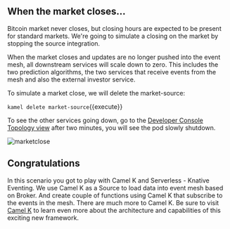 ## When the market closes...

Bitcoin market never closes, but closing hours are expected to be present for standard markets. We're going to simulate a closing on the market by stopping the source integration.

When the market closes and updates are no longer pushed into the event mesh, all downstream services will scale down to zero. This includes the two prediction algorithms, the two services that receive events from the mesh and also the external investor service.

To simulate a market close, we will delete the market-source:

``kamel delete market-source``{{execute}}

To see the other services going down, go to the [Developer Console Topology view](https://console-openshift-console-[[HOST_SUBDOMAIN]]-443-[[KATACODA_HOST]].environments.katacoda.com/topology/ns/camel-knative/graph) after two minutes, you will see the pod slowly shutdown.

![marketclose](/openshift/assets/middleware/middleware-camelk/camel-k-eventing/Eventing-Step4-01-marketclose.png)

## Congratulations

In this scenario you got to play with Camel K and Serverless - Knative Eventing. We use Camel K as a Source to load data into event mesh based on Broker. And create couple of functions using Camel K that subscribe to the events in the mesh. There are much more to Camel K. Be sure to visit [Camel K](https://camel.apache.org/camel-k/latest/index.html) to learn even more about the architecture and capabilities of this exciting new framework.
